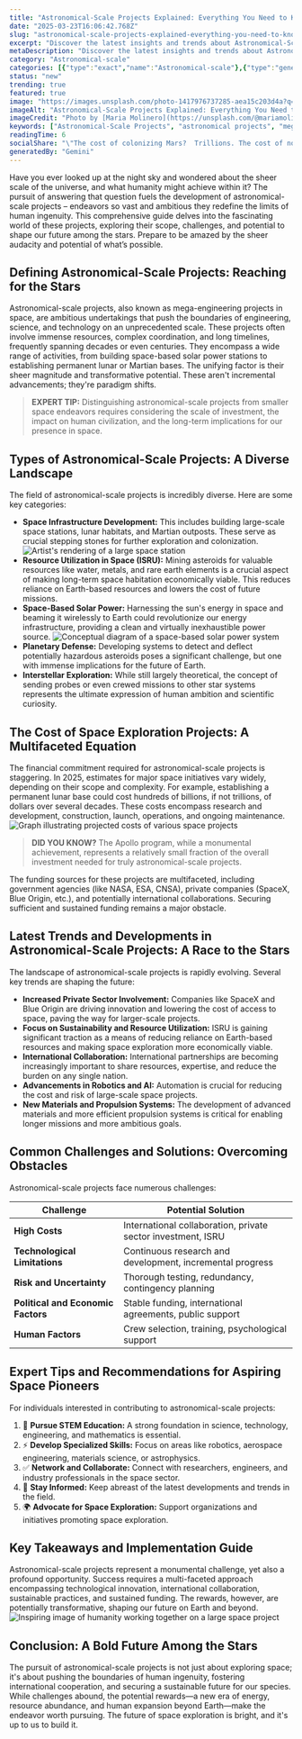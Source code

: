 ```yaml
---
title: "Astronomical-Scale Projects Explained: Everything You Need to Know"
date: "2025-03-23T16:06:42.768Z"
slug: "astronomical-scale-projects-explained-everything-you-need-to-know"
excerpt: "Discover the latest insights and trends about Astronomical-Scale Projects. This comprehensive guide covers everything you need to know about Astronomical-Scale Projects in 2025."
metaDescription: "Discover the latest insights and trends about Astronomical-Scale Projects. This comprehensive guide covers everything you need to know about Astronomical-S..."
category: "Astronomical-scale"
categories: [{"type":"exact","name":"Astronomical-scale"},{"type":"general","name":"Engineering"},{"type":"medium","name":"Space Exploration"},{"type":"specific","name":"Rocket Propulsion"},{"type":"niche","name":"Ion Thrusters"}]
status: "new"
trending: true
featured: true
image: "https://images.unsplash.com/photo-1417976737285-aea15c203d4a?q=85&w=1200&fit=max&fm=webp&auto=compress"
imageAlt: "Astronomical-Scale Projects Explained: Everything You Need to Know"
imageCredit: "Photo by [Maria Molinero](https://unsplash.com/@mariamolinero) on Unsplash"
keywords: ["Astronomical-Scale Projects", "astronomical projects", "mega-engineering projects space", "large scale space projects", "cost of space exploration projects", "future space infrastructure", "commercial space projects investment", "benefits of large space projects", "space colonization projects", "funding astronomical projects"]
readingTime: 6
socialShare: "\"The cost of colonizing Mars?  Trillions. The cost of not colonizing Mars?  Incalculable.\"  Let's invest in our future among the stars."
generatedBy: "Gemini"
---
```




Have you ever looked up at the night sky and wondered about the sheer scale of the universe, and what humanity might achieve within it?  The pursuit of answering that question fuels the development of astronomical-scale projects – endeavors so vast and ambitious they redefine the limits of human ingenuity. This comprehensive guide delves into the fascinating world of these projects, exploring their scope, challenges, and potential to shape our future among the stars.  Prepare to be amazed by the sheer audacity and potential of what’s possible.

## Defining Astronomical-Scale Projects: Reaching for the Stars

Astronomical-scale projects, also known as mega-engineering projects in space, are ambitious undertakings that push the boundaries of engineering, science, and technology on an unprecedented scale.  These projects often involve immense resources, complex coordination, and long timelines, frequently spanning decades or even centuries. They encompass a wide range of activities, from building space-based solar power stations to establishing permanent lunar or Martian bases. The unifying factor is their sheer magnitude and transformative potential.  These aren't incremental advancements; they're paradigm shifts.

> **EXPERT TIP:**  Distinguishing astronomical-scale projects from smaller space endeavors requires considering the scale of investment, the impact on human civilization, and the long-term implications for our presence in space.

## Types of Astronomical-Scale Projects: A Diverse Landscape

The field of astronomical-scale projects is incredibly diverse.  Here are some key categories:

* **Space Infrastructure Development:**  This includes building large-scale space stations, lunar habitats, and Martian outposts.  These serve as crucial stepping stones for further exploration and colonization. ![Artist's rendering of a large space station](https://images.unsplash.com/photo-1453686062273-6257b9fde1ce?q=85&w=1200&fit=max&fm=webp&auto=compress)
* **Resource Utilization in Space (ISRU):**  Mining asteroids for valuable resources like water, metals, and rare earth elements is a crucial aspect of making long-term space habitation economically viable.  This reduces reliance on Earth-based resources and lowers the cost of future missions.
* **Space-Based Solar Power:**  Harnessing the sun's energy in space and beaming it wirelessly to Earth could revolutionize our energy infrastructure, providing a clean and virtually inexhaustible power source. ![Conceptual diagram of a space-based solar power system](https://images.unsplash.com/photo-1417976737285-aea15c203d4a?q=85&w=1200&fit=max&fm=webp&auto=compress)
* **Planetary Defense:**  Developing systems to detect and deflect potentially hazardous asteroids poses a significant challenge, but one with immense implications for the future of Earth.
* **Interstellar Exploration:**  While still largely theoretical, the concept of sending probes or even crewed missions to other star systems represents the ultimate expression of human ambition and scientific curiosity.

## The Cost of Space Exploration Projects: A Multifaceted Equation

The financial commitment required for astronomical-scale projects is staggering.  In 2025, estimates for major space initiatives vary widely, depending on their scope and complexity.  For example, establishing a permanent lunar base could cost hundreds of billions, if not trillions, of dollars over several decades.  These costs encompass research and development, construction, launch, operations, and ongoing maintenance. ![Graph illustrating projected costs of various space projects](https://images.unsplash.com/photo-1523901839036-a3030662f220?q=85&w=1200&fit=max&fm=webp&auto=compress)

> **DID YOU KNOW?**  The Apollo program, while a monumental achievement, represents a relatively small fraction of the overall investment needed for truly astronomical-scale projects.

The funding sources for these projects are multifaceted, including government agencies (like NASA, ESA, CNSA), private companies (SpaceX, Blue Origin, etc.), and potentially international collaborations.  Securing sufficient and sustained funding remains a major obstacle.

## Latest Trends and Developments in Astronomical-Scale Projects: A Race to the Stars

The landscape of astronomical-scale projects is rapidly evolving.  Several key trends are shaping the future:

* **Increased Private Sector Involvement:**  Companies like SpaceX and Blue Origin are driving innovation and lowering the cost of access to space, paving the way for larger-scale projects.
* **Focus on Sustainability and Resource Utilization:**  ISRU is gaining significant traction as a means of reducing reliance on Earth-based resources and making space exploration more economically viable.
* **International Collaboration:**  International partnerships are becoming increasingly important to share resources, expertise, and reduce the burden on any single nation.
* **Advancements in Robotics and AI:**  Automation is crucial for reducing the cost and risk of large-scale space projects.
* **New Materials and Propulsion Systems:**  The development of advanced materials and more efficient propulsion systems is critical for enabling longer missions and more ambitious goals.

## Common Challenges and Solutions: Overcoming Obstacles

Astronomical-scale projects face numerous challenges:

| Challenge                     | Potential Solution                                        |
|------------------------------|------------------------------------------------------------|
| **High Costs**                | International collaboration, private sector investment, ISRU |
| **Technological Limitations** | Continuous research and development, incremental progress    |
| **Risk and Uncertainty**       | Thorough testing, redundancy, contingency planning          |
| **Political and Economic Factors** | Stable funding, international agreements, public support   |
| **Human Factors**             | Crew selection, training, psychological support            |

## Expert Tips and Recommendations for Aspiring Space Pioneers

For individuals interested in contributing to astronomical-scale projects:

1. 🔑 **Pursue STEM Education:** A strong foundation in science, technology, engineering, and mathematics is essential.
2. ⚡ **Develop Specialized Skills:**  Focus on areas like robotics, aerospace engineering, materials science, or astrophysics.
3. ✅ **Network and Collaborate:** Connect with researchers, engineers, and industry professionals in the space sector.
4. 🚀 **Stay Informed:** Keep abreast of the latest developments and trends in the field.
5. 🌍 **Advocate for Space Exploration:** Support organizations and initiatives promoting space exploration.

## Key Takeaways and Implementation Guide

Astronomical-scale projects represent a monumental challenge, yet also a profound opportunity.  Success requires a multi-faceted approach encompassing technological innovation, international collaboration, sustainable practices, and sustained funding.  The rewards, however, are potentially transformative, shaping our future on Earth and beyond.  ![Inspiring image of humanity working together on a large space project](https://images.unsplash.com/photo-1719866983826-30ea7d5974db?q=85&w=1200&fit=max&fm=webp&auto=compress)

## Conclusion: A Bold Future Among the Stars

The pursuit of astronomical-scale projects is not just about exploring space; it's about pushing the boundaries of human ingenuity, fostering international cooperation, and securing a sustainable future for our species. While challenges abound, the potential rewards—a new era of energy, resource abundance, and human expansion beyond Earth—make the endeavor worth pursuing.  The future of space exploration is bright, and it's up to us to build it.


